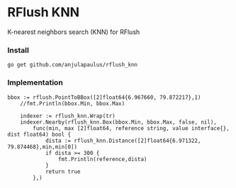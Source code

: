 # RFlush KNN
K-nearest neighbors search (KNN) for RFlush

### Install
````
go get github.com/anjulapaulus/rflush_knn
````

### Implementation
````
bbox := rflush.PointToBBox([2]float64{6.967660, 79.872217},1)
	//fmt.Println(bbox.Min, bbox.Max)

	indexer := rflush_knn.Wrap(tr)
	indexer.Nearby(rflush_knn.Box(bbox.Min, bbox.Max, false, nil),
		func(min, max [2]float64, reference string, value interface{}, dist float64) bool {
			dista := rflush_knn.Distance([2]float64{6.971322, 79.874468},min,min[0])
			if dista >= 300 {
				fmt.Println(reference,dista)
			}
			return true
		},)
````
